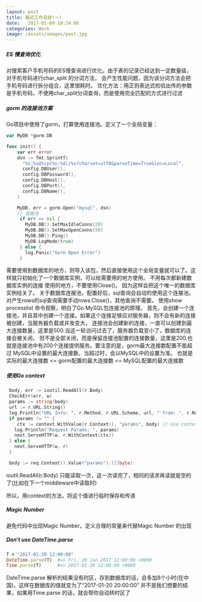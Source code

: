 ```yaml
---
layout: post
title: 最近工作总结(一)
date:   2017-01-09 18:24:06
categories: Work
image: /assets/images/post.jpg
---
```


##### ES 慢查询优化
对搜索客户手机号码的ES慢查询进行优化。由于表的记录已经达到一定数量级，对手机号码进行char_split 的分词方法，
会产生性能问题，因为该分词方法会把手机号码进行拆分组合，这里很耗时。
优化方法：用正则表达式检验出传的参数是手机号码，不使用char_split分词查询，而是使用完全匹配的方式进行过滤

##### gorm 的连接池方案
Go项目中使用了gorm，打算使用连接池。定义了一个全局变量：

```go
var MyDB *gorm.DB

func init() {
    var err error
    dsn := fmt.Sprintf(
      "%s:%s@tcp(%s:%d)/%s?charset=utf8&parseTime=True&loc=Local",
      config.DBUser(),
      config.DBPassword(),
      config.DBHost(),
      config.DBPort(),
      config.DBName(),
    )

    MyDB, err = gorm.Open("mysql", dsn)
    // 连接池
     if err == nil {
       MyDB.DB().SetMaxIdleConns(20)
       MyDB.DB().SetMaxOpenConns(50)
       MyDB.DB().Ping()
       MyDB.LogMode(true)
     } else {
       log.Panic("Gorm Open Error")
     }

```

需要使用到数据库的地方，则导入该包，然后直接使用这个全局变量就可以了。这样就只初始化了一个数据库实例，可以给需要用的地方使用。
不用每次都新建数据库实例的连接
使用的地方，不要使用Close()。
因为这样会把这个唯一的数据库实例给关了。
关于数据库连接池，配置好后，sql查询会自动的使用这个连接池。对产生rows的sql查询需要手动rows.Close()，其他查询不需要。
使用show processlist 命令观察，明白了Go MySQL包连接池的原理。
首先，会创建一个连接池，并且其中创建一个连接。如果这个连接足够应对服务器，则不会有新的连接被创建，当服务器负载或并发变大，
连接池会创建新的连接，一直可以创建到最大连接数量，这里是500.当这一轮访问过去了，服务器负载变小了。数据库的连接会被关闭，
但不是全部关闭，而是保留连接池配置的连接数量，这里是200.也就是连接池中有200个连接提供服务。要注意的是，gorm最大连接数配置不能超过
MySQL中设置的最大连接数，当超过时，会以MySQL中的设置为准。
也就是 实际的最大连接数 <= gorm配置的最大连接数 <= MySQL配置的最大连接数

##### 使用Go context

```go
 body, err := ioutil.ReadAll(r.Body)
 CheckErr(err, w)
 params := string(body)
 url := r.URL.String()
 log.Println("URL Info: ", r.Method, r.URL.Scheme, url, " from: ", r.RemoteAddr)
 if params != "" {
    ctx := context.WithValue(r.Context(), "params", body) // Use context to pass params to action
   log.Println("Request Params: ", params)
   next.ServeHTTP(w, r.WithContext(ctx))
 } else {
   next.ServeHTTP(w, r)
 }

 body := req.Context().Value("params").([]byte)

```

ioutil.ReadAll(r.Body) 只能读取一次，这一次读完了，相同的请求再读就是空的了(比如在下一个middleware中读取时)

所以，用context的方法，将这个值进行临时保存和传递

##### Magic Number

避免代码中出现Magic Number。定义合理的常量来代替Magic Number 的出现

##### Don't use DateTime.parse

```ruby
T = "2017-01-20 12:00:00"
DateTime.parse(T)  #=> Fri, 20 Jan 2017 12:00:00 +0000
Time.parse(T)      #=> 2017-01-20 12:00:00 +0800
```

DateTime.parse 解析的结果没有时区，存到数据库的话，会多加8个小时(在中国)，这样在数据库的值就变为了“2017-01-20 20:00:00”
并不是我们想要的结果，如果用Time.parse 的话，就会帮你自动转时区了
